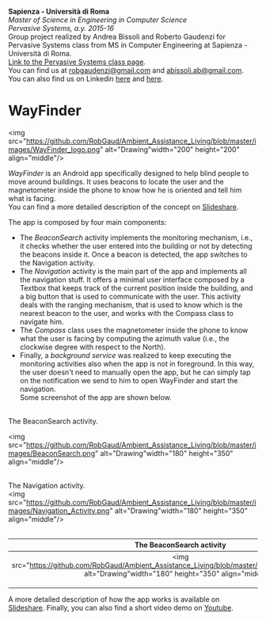 **Sapienza - Università di Roma** <br/>
*Master of Science in Engineering in Computer Science* <br/>
*Pervasive Systems, a.y. 2015-16* <br/>
Group project realized by Andrea Bissoli and Roberto Gaudenzi for Pervasive Systems class from MS in Computer Engineering at Sapienza - Università di Roma.<br/>
[Link to the Pervasive Systems class page](http://ichatz.me/index.php/Site/PervasiveSystems2016).<br/>
You can find us at robgaudenzi@gmail.com and abissoli.ab@gmail.com. 
You can also find us on Linkedin [here](https://www.linkedin.com/in/andrea-bissoli-537768116) and [here](https://www.linkedin.com/in/roberto-gaudenzi-4b0422116).


# WayFinder
<img src="https://github.com/RobGaud/Ambient_Assistance_Living/blob/master/images/WayFinder_logo.png" alt="Drawing"width="200" height="200" align="middle"/>

*WayFinder* is an Android app specifically designed to help blind people to move around buildings. It uses beacons to locate the user and the magnetometer inside the phone to know how he is oriented and tell him what is facing.<br/>
You can find a more detailed description of the concept on [Slideshare](http://www.slideshare.net/RobertoGaudenzi1/ambient-assistance-living).<br/>

The app is composed by four main components:
* The *BeaconSearch* activity implements the monitoring mechanism, i.e., it checks whether the user entered into the building or not by detecting the beacons inside it. Once a beacon is detected, the app switches to the Navigation activity.
* The *Navigation* activity is the main part of the app and implements all the navigation stuff. It offers a minimal user interface composed by a Textbox that keeps track of the current position inside the building, and a big button that is used to communicate with the user. This activity deals with the ranging mechanism, that is used to know which is the nearest beacon to the user, and works with the Compass class to navigate him.
* The *Compass* class uses the magnetometer inside the phone to know what the user is facing by computing the azimuth value (i.e., the clockwise degree with respect to the North).
* Finally, a *background service* was realized to keep executing the monitoring activities also when the app is not in foreground. In this way, the user doesn't need to manually open the app, but he can simply tap on the notification we send to him to open WayFinder and start the navigation.<br/>
Some screenshot of the app are shown below.<br/> <br/>

The BeaconSearch activity.<br/>

<img src="https://github.com/RobGaud/Ambient_Assistance_Living/blob/master/images/BeaconSearch.png" alt="Drawing"width="180" height="350" align="middle"/> <br/><br/>

The Navigation activity.<br/>
<img src="https://github.com/RobGaud/Ambient_Assistance_Living/blob/master/images/Navigation_Activity.png" alt="Drawing"width="180" height="350" align="middle"/> <br/><br/>

The BeaconSearch activity  |  The Navigation activity
:-------------------------:|:-------------------------:
<img src="https://github.com/RobGaud/Ambient_Assistance_Living/blob/master/images/BeaconSearch.png" alt="Drawing"width="180" height="350" align="middle"/> <br/><br/>  |  <img src="https://github.com/RobGaud/Ambient_Assistance_Living/blob/master/images/Navigation_Activity.png" alt="Drawing"width="180" height="350" align="middle"/> <br/><br/>

A more detailed description of how the app works is available on [Slideshare](http://www.slideshare.net/RobertoGaudenzi1/wayfinder-final-presentation).
Finally, you can also find a short video demo on [Youtube](https://youtu.be/kZthXlnu1hE).

